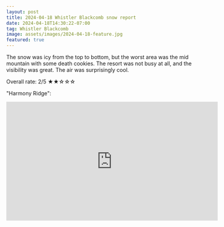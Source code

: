 ```yaml
---
layout: post
title: 2024-04-18 Whistler Blackcomb snow report
date: 2024-04-18T14:30:22-07:00
tag: Whistler Blackcomb
image: assets/images/2024-04-18-feature.jpg
featured: true
---
```


The snow was icy from the top to bottom, but the worst area was the mid mountain with some death cookies. The resort was not busy at all, and the visibility was great. The air was surprisingly cool.

Overall rate: 2/5 ★★☆☆☆

"Harmony Ridge":
<iframe width="560" height="315" src="https://www.youtube.com/embed/N_cwYg0soyg?si=Ob-fDiEcg_p-L2ae&hl=en" title="YouTube video player" frameborder="0" allow="accelerometer; autoplay; clipboard-write; encrypted-media; gyroscope; picture-in-picture; web-share" referrerpolicy="strict-origin-when-cross-origin" allowfullscreen></iframe>
